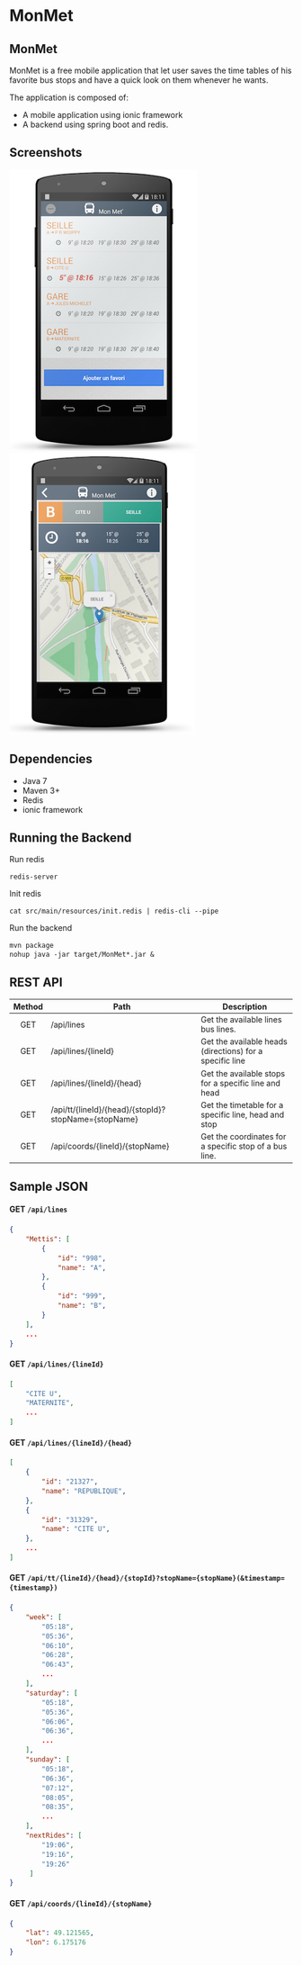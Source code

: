 MonMet
======

## MonMet

MonMet is a free mobile application that let user saves the time tables of his favorite bus stops
and have a quick look on them whenever he wants.

The application is composed of:

* A mobile application using ionic framework
* A backend using spring boot and redis.

## Screenshots

![Home page](src/main/resources/public/pic1.png) ![Bus stop view](src/main/resources/public/pic2.png)

## Dependencies

* Java 7
* Maven  3+
* Redis
* ionic framework

## Running the Backend

Run redis
```
redis-server
```

Init redis
```
cat src/main/resources/init.redis | redis-cli --pipe
```

Run the backend
```
mvn package
nohup java -jar target/MonMet*.jar &
```


## REST API

| Method  | Path                                                 | Description                                                |
|:-------:| ---------------------------------------------------- | -----------------------------------------------------------|
|   GET   | /api/lines                                           | Get the available lines bus lines.                         |
|   GET   | /api/lines/{lineId}                                  | Get the available heads (directions) for a specific line   |
|   GET   | /api/lines/{lineId}/{head}                           | Get the available stops for a specific line and head       |
|   GET   | /api/tt/{lineId}/{head}/{stopId}?stopName={stopName} | Get the timetable for a specific line, head and stop       |
|   GET   | /api/coords/{lineId}/{stopName}                      | Get the coordinates for a specific stop of a bus line.     |


## Sample JSON

#### GET `/api/lines`

```json
{
    "Mettis": [
        {
            "id": "998",
            "name": "A",
        },
        {
            "id": "999",
            "name": "B",
        }
    ],
    ...
}
```

#### GET `/api/lines/{lineId}`

```json
[
    "CITE U",
    "MATERNITE",
    ...
]
```


#### GET `/api/lines/{lineId}/{head}`

```json
[
    {
        "id": "21327",
        "name": "REPUBLIQUE",
    },
    {
        "id": "31329",
        "name": "CITE U",
    },
    ...
]
```


#### GET `/api/tt/{lineId}/{head}/{stopId}?stopName={stopName}(&timestamp={timestamp})`

```json
{
    "week": [
        "05:18",
        "05:36",
        "06:10",
        "06:28",
        "06:43",
        ...
    ],
    "saturday": [
        "05:18",
        "05:36",
        "06:06",
        "06:36",
        ...
    ],
    "sunday": [
        "05:18",
        "06:36",
        "07:12",
        "08:05",
        "08:35",
        ...
    ],
    "nextRides": [
        "19:06",
        "19:16",
        "19:26"
     ]
}
```

#### GET `/api/coords/{lineId}/{stopName}`

```json
{
    "lat": 49.121565,
    "lon": 6.175176
}
```
